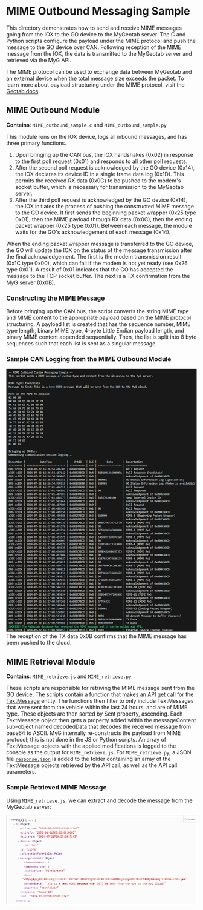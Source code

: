 # MIME Outbound Messaging Sample
This directory demonstrates how to send and receive MIME messages going from the IOX to the GO device to the MyGeotab server. The C and Python scripts configure the payload under the MIME protocol and push the message to the GO device over CAN. Following reception of the MIME message from the IOX, the data is transmitted to the MyGeotab server and retrieved via the MyG API.

The MIME protocol can be used to exchange data between MyGeotab and an external device when the total message size exceeds the packet. To learn more about payload structuring under the MIME protocol, visit the [Geotab docs](https://developers.geotab.com/hardware/guides/mimeProtocol).

## MIME Outbound Module
**Contains**: `MIME_outbound_sample.c` and `MIME_outbound_sample.py`

This module runs on the IOX device, logs all inbound messages, and has three primary functions.
1. Upon bringing up the CAN bus, the IOX handshakes (0x02) in response to the first poll request (0x01) and responds to all other poll requests. 
2. After the second poll request is acknowledged by the GO device (0x14), the IOX declares its device ID in a single frame data log (0x1D). This permits the received RX data (0x0C) to be pushed to the modem's socket buffer, which is necessary for transmission to the MyGeotab server.
3. After the third poll request is acknowledged by the GO device (0x14), the IOX initiates the process of pushing the constructed MIME message to the GO device. It first sends the beginning packet wrapper (0x25 type 0x01), then the MIME payload through RX data (0x0C), then the ending packet wrapper (0x25 type 0x01). Between each message, the module waits for the GO's acknowledgement of each message (0x14). 

When the ending packet wrapper message is transferred to the GO device, the GO will update the IOX on the status of the message transmission after the final acknowledgement. The first is the modem transmission result (0x1C type 0x00), which can fail if the modem is not yet ready (see 0x26 type 0x01). A result of 0x01 indicates that the GO has accepted the message to the TCP socket buffer. The next is a TX confirmation from the MyG server (0x0B).

### Constructing the MIME Message
Before bringing up the CAN bus, the script converts the string MIME type and MIME content to the appropriate payload based on the MIME protocol structuring. A payload list is created that has the sequence number, MIME type length, binary MIME type, 4-byte Little Endian payload length, and binary MIME content appended sequentially. Then, the list is split into 8 byte sequences such that each list is sent as a singular message.

### Sample CAN Logging from the MIME Outbound Module

![Communication session for outbound MIME transmission](../images/mime_outbound.png)\
The reception of the TX data 0x0B confirms that the MIME message has been pushed to the cloud.

## MIME Retrieval Module
**Contains**: `MIME_retrieve.js` and `MIME_retrieve.py`

These scripts are responsible for retriving the MIME message sent from the GO device. The scripts contain a function that makes an API get call for the [TextMessage](https://developers.geotab.com/myGeotab/apiReference/objects/TextMessage) entity. The functions then filter to only include TextMessages that were sent from the vehicle within the last 24 hours, and are of MIME type. These objects are then sorted by Sent property, ascending. Each TextMessage object then gets a property added within the messageContent sub-object named decodedData that decodes the received message from base64 to ASCII. MyG internally re-constructs the payload from MIME protocol; this is not done in the JS or Python scripts. An array of TextMessage objects with the applied modifications is logged to the console as the output for `MIME_retrieve.js`. For `MIME_retrieve.py`, a JSON file [`response.json`](response.json) is added to the folder containing an array of the TextMessage objects retrieved by the API call, as well as the API call parameters.

### Sample Retrieved MIME Message

Using [`MIME_retrieve.js`](MIME_retrieve.js), we can extract and decode the message from the MyGeotab server:

![MyGeotab cloud interface, confirming reception of the message](../images/mime_myg_reception.png)